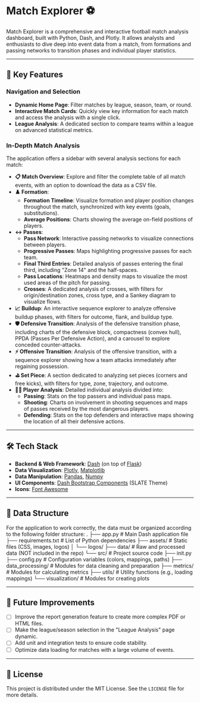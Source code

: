 # Match Explorer ⚽

Match Explorer is a comprehensive and interactive football match analysis dashboard, built with Python, Dash, and Plotly. It allows analysts and enthusiasts to dive deep into event data from a match, from formations and passing networks to transition phases and individual player statistics.

---

## 🚀 Key Features

### Navigation and Selection
- **Dynamic Home Page**: Filter matches by league, season, team, or round.
- **Interactive Match Cards**: Quickly view key information for each match and access the analysis with a single click.
- **League Analysis**: A dedicated section to compare teams within a league on advanced statistical metrics.

### In-Depth Match Analysis
The application offers a sidebar with several analysis sections for each match:

- **📋 Match Overview**: Explore and filter the complete table of all match events, with an option to download the data as a CSV file.
- **♟️ Formation**:
    - **Formation Timeline**: Visualize formation and player position changes throughout the match, synchronized with key events (goals, substitutions).
    - **Average Positions**: Charts showing the average on-field positions of players.
- **↔️ Passes**:
    - **Pass Network**: Interactive passing networks to visualize connections between players.
    - **Progressive Passes**: Maps highlighting progressive passes for each team.
    - **Final Third Entries**: Detailed analysis of passes entering the final third, including "Zone 14" and the half-spaces.
    - **Pass Locations**: Heatmaps and density maps to visualize the most used areas of the pitch for passing.
    - **Crosses**: A dedicated analysis of crosses, with filters for origin/destination zones, cross type, and a Sankey diagram to visualize flows.
- **📈 Buildup**: An interactive sequence explorer to analyze offensive buildup phases, with filters for outcome, flank, and buildup type.
- **🛡️ Defensive Transition**: Analysis of the defensive transition phase, including charts of the defensive block, compactness (convex hull), PPDA (Passes Per Defensive Action), and a carousel to explore conceded counter-attacks.
- **⚡ Offensive Transition**: Analysis of the offensive transition, with a sequence explorer showing how a team attacks immediately after regaining possession.
- **⛳ Set Piece**: A section dedicated to analyzing set pieces (corners and free kicks), with filters for type, zone, trajectory, and outcome.
- **🧑‍🚀 Player Analysis**: Detailed individual analysis divided into:
    - **Passing**: Stats on the top passers and individual pass maps.
    - **Shooting**: Charts on involvement in shooting sequences and maps of passes received by the most dangerous players.
    - **Defending**: Stats on the top defenders and interactive maps showing the location of all their defensive actions.

---

## 🛠️ Tech Stack
- **Backend & Web Framework**: [Dash](https://dash.plotly.com/) (on top of [Flask](https://flask.palletsprojects.com/))
- **Data Visualization**: [Plotly](https://plotly.com/python/), [Matplotlib](https://matplotlib.org/)
- **Data Manipulation**: [Pandas](https://pandas.pydata.org/), [Numpy](https://numpy.org/)
- **UI Components**: [Dash Bootstrap Components](https://dash-bootstrap-components.opensource.faculty.ai/) (SLATE Theme)
- **Icons**: [Font Awesome](https://fontawesome.com/)

---

## 📁 Data Structure
For the application to work correctly, the data must be organized according to the following folder structure:
.
├── app.py # Main Dash application file
├── requirements.txt # List of Python dependencies
├── assets/ # Static files (CSS, images, logos)
│ └── logos/
├── data/ # Raw and processed data (NOT included in the repo)
└── src/ # Project source code
├── init.py
├── config.py # Configuration variables (colors, mappings, paths)
├── data_processing/ # Modules for data cleaning and preparation
├── metrics/ # Modules for calculating metrics
├── utils/ # Utility functions (e.g., loading mappings)
└── visualization/ # Modules for creating plots


---

## 🔮 Future Improvements
- [ ] Improve the report generation feature to create more complex PDF or HTML files.
- [ ] Make the league/season selection in the "League Analysis" page dynamic.
- [ ] Add unit and integration tests to ensure code stability.
- [ ] Optimize data loading for matches with a large volume of events.

---

## 📜 License
This project is distributed under the MIT License. See the `LICENSE` file for more details.